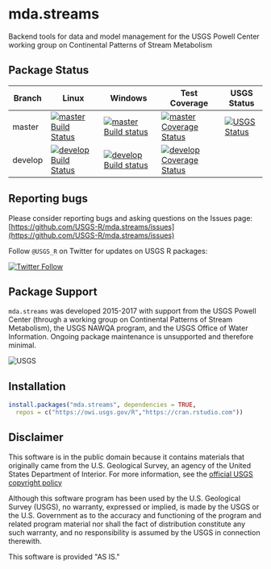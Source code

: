 # mda.streams

Backend tools for data and model management for the USGS Powell Center working group on Continental Patterns of Stream Metabolism

## Package Status

| Branch | Linux | Windows | Test Coverage | USGS Status |
|--------|-------|---------|---------------|-------------|
| master | [![master Build Status](https://travis-ci.org/USGS-R/mda.streams.svg?branch=master)](https://travis-ci.org/USGS-R/mda.streams/branches) | [![master Build status](https://ci.appveyor.com/api/projects/status/d87dfg4fu7wwiuo7/branch/master?svg=true)](https://ci.appveyor.com/project/jread-usgs/mda.streams/branch/master) | [![master Coverage Status](https://coveralls.io/repos/github/USGS-R/mda.streams/badge.svg?branch=master)](https://coveralls.io/github/USGS-R/mda.streams?branch=master) | [![USGS Status](https://img.shields.io/badge/USGS-Support-yellow.svg)](https://owi.usgs.gov/R/packages.html#support)|
| develop| [![develop Build Status](https://travis-ci.org/USGS-R/mda.streams.svg?branch=develop)](https://travis-ci.org/USGS-R/mda.streams/branches) | [![develop Build status](https://ci.appveyor.com/api/projects/status/d87dfg4fu7wwiuo7/branch/develop?svg=true)](https://ci.appveyor.com/project/jread-usgs/mda.streams/branch/develop) | [![develop Coverage Status](https://coveralls.io/repos/github/USGS-R/mda.streams/badge.svg?branch=develop)](https://coveralls.io/github/USGS-R/mda.streams?branch=develop) | |

## Reporting bugs

Please consider reporting bugs and asking questions on the Issues page:
[https://github.com/USGS-R/mda.streams/issues](https://github.com/USGS-R/mda.streams/issues)

Follow `@USGS_R` on Twitter for updates on USGS R packages:

[![Twitter Follow](https://img.shields.io/twitter/follow/USGS_R.svg?style=social&label=Follow%20USGS_R)](https://twitter.com/USGS_R)

## Package Support

`mda.streams` was developed 2015-2017 with support from the USGS Powell Center (through a working group on Continental Patterns of Stream Metabolism), the USGS NAWQA program, and the USGS Office of Water Information. Ongoing package maintenance is unsupported and therefore minimal.

![USGS](http://usgs-r.github.io/images/usgs.png)

## Installation
```r
install.packages("mda.streams", dependencies = TRUE, 
  repos = c("https://owi.usgs.gov/R","https://cran.rstudio.com"))
```

## Disclaimer

This software is in the public domain because it contains materials that originally came from the U.S. Geological Survey, an agency of the United States Department of Interior. For more information, see the [official USGS copyright policy](http://www.usgs.gov/visual-id/credit_usgs.html#copyright/ "official USGS copyright policy")

Although this software program has been used by the U.S. Geological Survey (USGS), no warranty, expressed or implied, is made by the USGS or the U.S. Government as to the accuracy and functioning of the program and related program material nor shall the fact of distribution constitute any such warranty, and no responsibility is assumed by the USGS in connection therewith.

This software is provided "AS IS."

